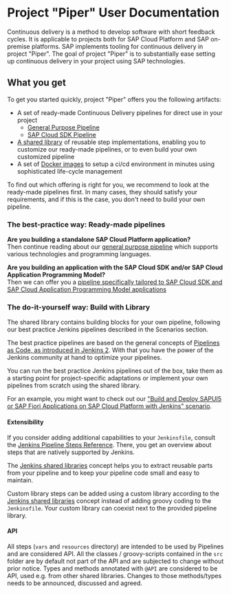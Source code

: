 # Project "Piper" User Documentation

Continuous delivery is a method to develop software with short feedback cycles.
It is applicable to projects both for SAP Cloud Platform and SAP on-premise platforms.
SAP implements tooling for continuous delivery in project "Piper".
The goal of project "Piper" is to substantially ease setting up continuous delivery in your project using SAP technologies.

## What you get

To get you started quickly, project "Piper" offers you the following artifacts:

* A set of ready-made Continuous Delivery pipelines for direct use in your project
    * [General Purpose Pipeline](stages/introduction/)
    * [SAP Cloud SDK Pipeline][cloud-sdk-pipeline]
* [A shared library][piper-library] of reusable step implementations, enabling you to customize our ready-made pipelines, or to even build your own customized pipeline
* A set of [Docker images][devops-docker-images] to setup a ci/cd environment in minutes using sophisticated life-cycle management

To find out which offering is right for you, we recommend to look at the ready-made pipelines first.
In many cases, they should satisfy your requirements, and if this is the case, you don't need to build your own pipeline.

### The best-practice way: Ready-made pipelines

**Are you building a standalone SAP Cloud Platform application?<br>**
Then continue reading about our [general purpose pipeline](stages/introduction/) which supports various technologies and programming languages.

**Are you building an application with the SAP Cloud SDK and/or SAP Cloud Application Programming Model?<br>**
Then we can offer you a [pipeline specifically tailored to SAP Cloud SDK and SAP Cloud Application Programming Model applications][cloud-sdk-pipeline]

### The do-it-yourself way: Build with Library

The shared library contains building blocks for your own pipeline, following our best practice Jenkins pipelines described in the Scenarios section.

The best practice pipelines are based on the general concepts of [Pipelines as Code, as introduced in Jenkins 2][jenkins-doc-pipelines].
With that you have the power of the Jenkins community at hand to optimize your pipelines.

You can run the best practice Jenkins pipelines out of the box, take them as a
starting point for project-specific adaptations or implement your own pipelines
from scratch using the shared library.

For an example, you might want to check out our ["Build and Deploy SAPUI5 or SAP Fiori Applications on SAP Cloud Platform with Jenkins" scenario][piper-library-scenario].

#### Extensibility

If you consider adding additional capabilities to your `Jenkinsfile`, consult
the [Jenkins Pipeline Steps Reference][jenkins-doc-steps]. There, you get an
overview about steps that are natively supported by Jenkins.

The [Jenkins shared libraries][jenkins-doc-libraries] concept helps you to
extract reusable parts from your pipeline and to keep your pipeline code small
and easy to maintain.

Custom library steps can be added using a custom library according to the
[Jenkins shared libraries][jenkins-doc-libraries] concept instead of adding
groovy coding to the `Jenkinsfile`. Your custom library can coexist next to the
provided pipeline library.

#### API

All steps (`vars` and `resources` directory) are intended to be used by Pipelines and are considered API.
All the classes / groovy-scripts contained in the `src` folder are by default not part of
the API and are subjected to change without prior notice. Types and methods annotated with
`@API` are considered to be API, used e.g. from other shared libraries. Changes to those
methods/types needs to be announced, discussed and agreed.


[github]: https://github.com
[piper-library]: https://github.com/SAP/jenkins-library
[cloud-sdk-pipeline]: pipelines/cloud-sdk/introduction/
[devops-docker-images]: https://github.com/SAP/devops-docker-images
[devops-docker-images-issues]:       https://github.com/SAP/devops-docker-images/issues
[devops-docker-images-cxs-guide]:     https://github.com/SAP/devops-docker-images/blob/master/docs/operations/cx-server-operations-guide.md
[piper-library-scenario]: scenarios/ui5-sap-cp/Readme/
[piper-library-pages-plugins]: requiredPlugins
[piper-library-issues]: https://github.com/SAP/jenkins-library/issues
[piper-library-license]: ./LICENSE
[piper-library-contribution]: .github/CONTRIBUTING.md
[jenkins-doc-pipelines]: https://jenkins.io/solutions/pipeline
[jenkins-doc-libraries]: https://jenkins.io/doc/book/pipeline/shared-libraries
[jenkins-doc-steps]: https://jenkins.io/doc/pipeline/steps
[jenkins-plugin-sharedlibs]: https://wiki.jenkins-ci.org/display/JENKINS/Pipeline+Shared+Groovy+Libraries+Plugin
[google-group]: https://groups.google.com/forum/#!forum/project-piper
